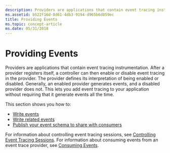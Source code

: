 ```yaml
---
description: Providers are applications that contain event tracing instrumentation.
ms.assetid: b522f16d-8d61-4db3-9194-d965b6d859ec
title: Providing Events
ms.topic: concept-article
ms.date: 05/31/2018
---
```


# Providing Events

Providers are applications that contain event tracing instrumentation. After a provider registers itself, a controller can then enable or disable event tracing in the provider. The provider defines its interpretation of being enabled or disabled. Generally, an enabled provider generates events, and a disabled provider does not. This lets you add event tracing to your application without requiring that it generate events all the time.

This section shows you how to:

-   [Write events](writing-events.md)
-   [Write related events](writing-related-events-in-an-end-to-end-scenario.md)
-   [Publish your event schema to share with consumers](publishing-your-event-schema.md)

For information about controlling event tracing sessions, see [Controlling Event Tracing Sessions](controlling-event-tracing-sessions.md). For information about consuming events from an event trace provider, see [Consuming Events](consuming-events.md).

 

 



